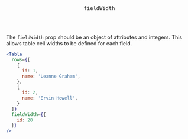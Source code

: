 <div align="center">
  <pre>fieldWidth</pre>
</div>

<br />
<br />

The `fieldWidth` prop should be an object of attributes and integers. This allows table cell widths to be defined for each field.

```jsx
<Table
  rows={[
    {
      id: 1,
      name: 'Leanne Graham',
    },
    {
      id: 2,
      name: 'Ervin Howell',
    }
  ]}
  fieldWidth={{
    id: 20
  }}
/>
```
